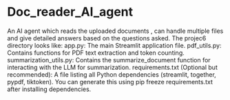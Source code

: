 # Doc_reader_AI_agent
An AI agent which reads the uploaded documents , can handle multiple files and give detailed answers based on the questions asked.
The projec6 directory looks like:
app.py: The main Streamlit application file.
pdf_utils.py: Contains functions for PDF text extraction and token counting.
summarization_utils.py: Contains the summarize_document function for interacting with the LLM for summarization.
requirements.txt (Optional but recommended): A file listing all Python dependencies (streamlit, together, pypdf, tiktoken). You can generate this using pip freeze requirements.txt after installing dependencies.
